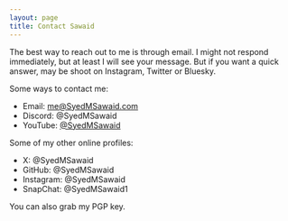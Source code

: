 ```yaml
---
layout: page
title: Contact Sawaid
---
```


The best way to reach out to me is through email. I might not respond immediately, but at least I will see your message. But if you want a quick answer, may be shoot on Instagram, Twitter or Bluesky.

Some ways to contact me:

- Email: me@SyedMSawaid.com
- Discord: @SyedMSawaid
- YouTube: [@SyedMSawaid](https://www.youtube.com/@syedmsawaid)

Some of my other online profiles:

- X: @SyedMSawaid
- GitHub: @SyedMSawaid
- Instagram: @SyedMSawaid
- SnapChat: @SyedMSawaid1

You can also grab my PGP key.
